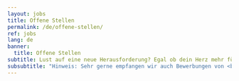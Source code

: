 ```yaml
---
layout: jobs
title: Offene Stellen
permalink: /de/offene-stellen/
ref: jobs
lang: de
banner:
  title: Offene Stellen
subtitle: Lust auf eine neue Herausforderung? Egal ob dein Herz mehr für Plattform-Aufbau, Software-Entwicklung oder für Data Science-Themen brennt – wir bieten dir die passende Stelle.
subsubtitle: "Hinweis: Sehr gerne empfangen wir auch Bewerbungen von <b>Senior</b>-Profilen!" 
---
```

